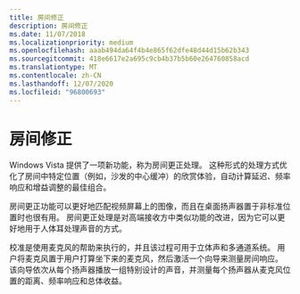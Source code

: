 ```yaml
---
title: 房间修正
description: 房间修正
ms.date: 11/07/2018
ms.localizationpriority: medium
ms.openlocfilehash: aaab494da64f4b4e865f62dfe48d44d15b62b343
ms.sourcegitcommit: 418e6617e2a695c9cb4b37b5b60e264760858acd
ms.translationtype: MT
ms.contentlocale: zh-CN
ms.lasthandoff: 12/07/2020
ms.locfileid: "96800693"
---
```

# <a name="room-correction"></a>房间修正


Windows Vista 提供了一项新功能，称为房间更正处理。 这种形式的处理方式优化了房间中特定位置（例如，沙发的中心缓冲）的欣赏体验，自动计算延迟、频率响应和增益调整的最佳组合。

房间更正功能可以更好地匹配视频屏幕上的图像，而且在桌面扬声器置于非标准位置时也很有用。 房间更正处理是对高端接收方中类似功能的改进，因为它可以更好地用于人体耳处理声音的方式。

校准是使用麦克风的帮助来执行的，并且该过程可用于立体声和多通道系统。 用户将麦克风置于用户打算坐下来的麦克风，然后激活一个向导来测量房间响应。 该向导依次从每个扬声器播放一组特别设计的声音，并测量每个扬声器从麦克风位置的距离、频率响应和总体收益。

 

 




